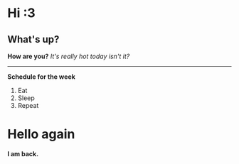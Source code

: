 # Hi :3
## What's up?
**How are you?**
*It's really hot today isn't it?*
***

**Schedule for the week**
1. Eat 
2. Sleep
3. Repeat

# Hello again
**I am back.**